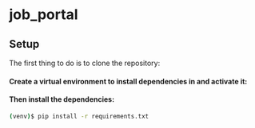 # job_portal


## Setup
The first thing to do is to clone the repository:
#### Create a virtual environment to install dependencies in and activate it:

#### Then install the dependencies:

```bash
(venv)$ pip install -r requirements.txt
```
